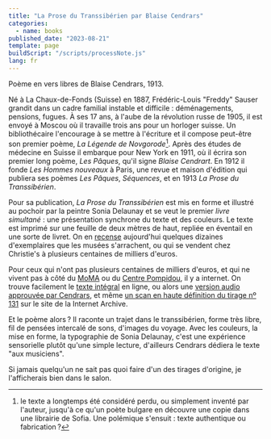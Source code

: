 ```yaml
---
title: "La Prose du Transsibérien par Blaise Cendrars"
categories:
  - name: books
published_date: "2023-08-21"
template: page
buildScript: "/scripts/processNote.js"
lang: fr
---
```


Poème en vers libres de Blaise Cendrars, 1913.

Né à La Chaux-de-Fonds (Suisse) en 1887, Frédéric-Louis "Freddy" Sauser grandit dans un cadre familial instable et difficile : déménagements, pensions, fugues. À ses 17 ans, à l'aube de la révolution russe de 1905, il est envoyé à Moscou où il travaille trois ans pour un horloger suisse. Un bibliothécaire l'encourage à se mettre à l'écriture et il compose peut-être son premier poème, _La Légende de Novgorode_[^1]. Après des études de médecine en Suisse il embarque pour New York en 1911, où il écrira son premier long poème, _Les Pâques_, qu'il signe _Blaise Cendrart_. En 1912 il fonde _Les Hommes nouveaux_ à Paris, une revue et maison d'édition qui publiera ses poèmes _Les Pâques_, _Séquences_, et en 1913 _La Prose du Transsibérien_.

Pour sa publication, _La Prose du Transsibérien_ est mis en forme et illustré au pochoir par la peintre Sonia Delaunay et se veut le premier _livre simultané_ : une présentation synchrone du texte et des couleurs. Le texte est imprimé sur une feuille de deux mètres de haut, repliée en éventail en une sorte de livret. On en [recense](http://laprosepochoir.blogspot.com/p/census.html) aujourd'hui quelques dizaines d'exemplaires que les musées s'arrachent, ou qui se vendent chez Christie's à plusieurs centaines de milliers d'euros.

Pour ceux qui n'ont pas plusieurs centaines de milliers d'euros, et qui ne vivent pas à côté du [MoMA](https://www.moma.org/collection/works/273447) ou du [Centre Pompidou](https://www.centrepompidou.fr/fr/ressources/oeuvre/cX458y9), il y a internet. On trouve facilement le [texte intégral](http://blog.ac-versailles.fr/1eres4michelet/public/Poesie_et_voyage/ProseTranssiberien.pdf) en ligne, ou alors une [version audio approuvée par Cendrars](https://www.moma.org/multimedia/audio/341/4333), et même [un scan en haute définition du tirage nº 131](https://archive.org/details/cendrars-blaise-delaunay-terk-sonia-la-prose-du-transsiberien-et-de-la-petite-jehanne-de-france) sur le site de la Internet Archive.

Et le poème alors ? Il raconte un trajet dans le transsibérien, forme très libre, fil de pensées intercalé de sons, d'images du voyage. Avec les couleurs, la mise en forme, la typographie de Sonia Delaunay, c'est une expérience sensorielle plutôt qu'une simple lecture, d'ailleurs Cendrars dédiera le texte "aux musiciens".

Si jamais quelqu'un ne sait pas quoi faire d'un des tirages d'origine, je l'afficherais bien dans le salon.

[^1]: le texte a longtemps été considéré perdu, ou simplement inventé par l'auteur, jusqu'à ce qu'un poète bulgare en découvre une copie dans une librairie de Sofia. Une polémique s'ensuit : texte authentique ou fabrication ?
